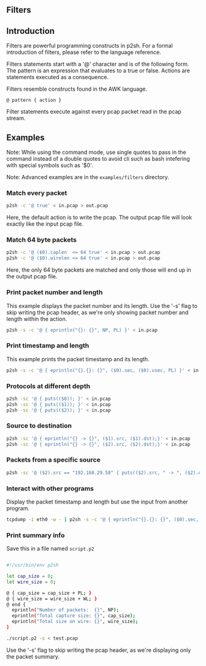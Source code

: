 ## Filters

## Introduction

Filters are powerful programming constructs in p2sh. For a formal introduction
of filters, please refer to the language reference.

Filters statements start with a '@' character and is of the following form.
The pattern is an expression that evaluates to a true or false. Actions are
statements executed as a consequence.

Filters resemble constructs found in the AWK language.

```
@ pattern { action }
```

Filter statements execute against every pcap packet read in the pcap stream.

## Examples

Note: While using the command mode, use single quotes to pass in the command
instead of a double quotes to avoid cli such as bash intefering with special
symbols such as '$0'.

Note: Advanced examples are in the `examples/filters` directory.

### Match every packet

```bash
p2sh -c '@ true' < in.pcap > out.pcap
```

Here, the default action is to write the pcap. The output pcap file will look
exactly like the input pcap file.

### Match 64 byte packets

```bash
p2sh -c '@ ($0).caplen  <= 64 true' < in.pcap > out.pcap
p2sh -c '@ ($0).wirelen <= 64 true' < in.pcap > out.pcap
```

Here, the only 64 byte packets are matched and only those will end up in the
output pcap file.

### Print packet number and length

This example displays the packet number and its length. Use the '-s'
flag to skip writing the pcap header, as we're only showing packet
number and length within the action.

```bash
p2sh -s -c '@ { eprintln("{}: {}", NP, PL) }' < in.pcap
```

### Print timestamp and length

This example prints the packet timestamp and its length.

```bash
p2sh -s -c '@ { eprintln("{}.{}: {}", ($0).sec, ($0).usec, PL) }' < in.pcap
```

### Protocols at different depth

```bash
p2sh -sc '@ { puts(($0)); }' < in.pcap
p2sh -sc '@ { puts(($1)); }' < in.pcap
p2sh -sc '@ { puts(($2)); }' < in.pcap
```

### Source to destination

```bash
p2sh -sc '@ { eprintln("{} -> {}", ($1).src, ($1).dst);}' < in.pcap
p2sh -sc '@ { eprintln("{} -> {}", ($2).src, ($2).dst);}' < in.pcap
```

### Packets from a specific source

```bash
p2sh -sc '@ ($2).src == "192.168.29.58" { puts(($2).src, " -> ", ($2).dst); }' < in.pcap
```

### Interact with other programs

Display the packet timestamp and length but use the input from another program.

```bash
tcpdump -i eth0 -w - | p2sh -s -c '@ { eprintln("{}.{}: {}", ($0).sec, ($0).usec, PL) }'
```

### Print summary info

Save this in a file named `script.p2`

```bash

#!/usr/bin/env p2sh

let cap_size = 0;
let wire_size = 0;

@ { cap_size = cap_size + PL; }
@ { wire_size = wire_size + WL; }
@ end {
  eprintln("Number of packets:  {}", NP);
  eprintln("Total capture size: {}", cap_size);
  eprintln("Total size on wire: {}", wire_size);
}

./script.p2 -s < test.pcap
```

Use the '-s' flag to skip writing the pcap header, as we're displaying
only the packet summary.

